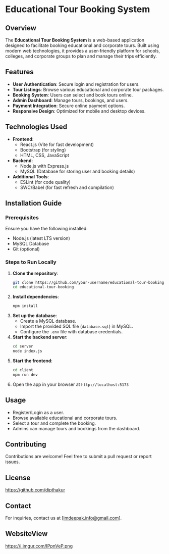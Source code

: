 # Educational Tour Booking System

## Overview
The **Educational Tour Booking System** is a web-based application designed to facilitate booking educational and corporate tours. Built using modern web technologies, it provides a user-friendly platform for schools, colleges, and corporate groups to plan and manage their trips efficiently.

## Features
- **User Authentication**: Secure login and registration for users.
- **Tour Listings**: Browse various educational and corporate tour packages.
- **Booking System**: Users can select and book tours online.
- **Admin Dashboard**: Manage tours, bookings, and users.
- **Payment Integration**: Secure online payment options.
- **Responsive Design**: Optimized for mobile and desktop devices.

## Technologies Used
- **Frontend**:
  - React.js (Vite for fast development)
  - Bootstrap (for styling)
  - HTML, CSS, JavaScript
- **Backend**:
  - Node.js with Express.js
  - MySQL (Database for storing user and booking details)
- **Additional Tools**:
  - ESLint (for code quality)
  - SWC/Babel (for fast refresh and compilation)

## Installation Guide
### Prerequisites
Ensure you have the following installed:
- Node.js (latest LTS version)
- MySQL Database
- Git (optional)

### Steps to Run Locally
1. **Clone the repository**:
   ```bash
   git clone https://github.com/your-username/educational-tour-booking.git
   cd educational-tour-booking
   ```
2. **Install dependencies**:
   ```bash
   npm install
   ```
3. **Set up the database**:
   - Create a MySQL database.
   - Import the provided SQL file (`database.sql`) in MySQL.
   - Configure the `.env` file with database credentials.
4. **Start the backend server**:
   ```bash
   cd server
   node index.js
   ```
5. **Start the frontend**:
   ```bash
   cd client
   npm run dev
   ```
6. Open the app in your browser at `http://localhost:5173`

## Usage
- Register/Login as a user.
- Browse available educational and corporate tours.
- Select a tour and complete the booking.
- Admins can manage tours and bookings from the dashboard.

## Contributing
Contributions are welcome! Feel free to submit a pull request or report issues.

## License
https://github.com/dipthakur

## Contact
For inquiries, contact us at [imdeepak.info@gmail.com].

## WebsiteView
https://i.imgur.com/IPpnVeP.png
